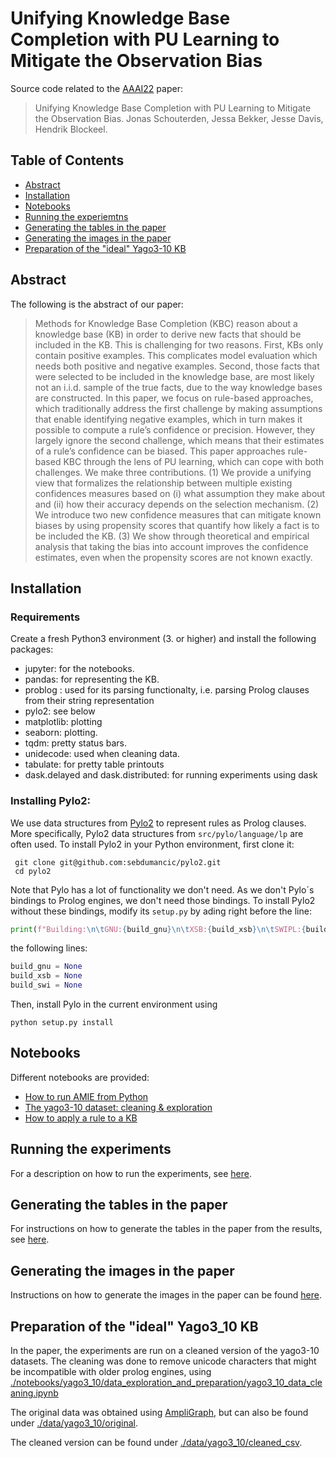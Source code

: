 # Unifying Knowledge Base Completion with PU Learning to Mitigate the Observation Bias

Source code related to the [AAAI22](https://aaai.org/Conferences/AAAI-22/) paper:

> Unifying Knowledge Base Completion with PU Learning to Mitigate the Observation Bias. 
> Jonas Schouterden, Jessa Bekker, Jesse Davis, Hendrik Blockeel. 

## Table of Contents

* [Abstract](https://github.com/ML-KULeuven/KBC-as-PU-Learning#abstract)
* [Installation](https://github.com/ML-KULeuven/KBC-as-PU-Learning#installation)
* [Notebooks](https://github.com/ML-KULeuven/KBC-as-PU-Learning#notebooks)
* [Running the experiemtns](https://github.com/ML-KULeuven/KBC-as-PU-Learning#running-the-experiments)
* [Generating the tables in the paper](https://github.com/ML-KULeuven/KBC-as-PU-Learning#generating-the-tables-in-the-paper)
* [Generating the images in the paper](https://github.com/ML-KULeuven/KBC-as-PU-Learning#generating-the-images-in-the-paper)
* [Preparation of the "ideal" Yago3-10 KB](https://github.com/ML-KULeuven/KBC-as-PU-Learning#preparation-of-the-ideal-yago3_10-kb)

## Abstract
The following is the abstract of our paper:

> Methods for Knowledge Base Completion (KBC) reason about a knowledge base (KB) in order to derive new facts that should be included in the KB. This is challenging for two reasons. First, KBs only contain positive examples. This complicates model evaluation which needs both positive and negative examples. Second, those facts that were selected to be included in the knowledge base, are most likely not an i.i.d. sample of the true facts, due to the way knowledge bases are constructed. In this paper, we focus on rule-based approaches, which traditionally address the first challenge by making assumptions that enable identifying negative examples, which in turn makes it possible to compute a rule’s confidence or precision. However, they largely ignore the second challenge, which means that their estimates of a rule’s confidence can be biased. This paper approaches rule-based KBC through the lens of PU learning, which can cope with both challenges. We make three contributions. (1) We provide a unifying view that formalizes the relationship between multiple existing confidences measures based on (i) what assumption they make about and (ii) how their accuracy depends on the selection mechanism. (2) We introduce two new confidence measures that can mitigate known biases by using propensity scores that quantify how likely a fact is to be included the KB. (3) We show through theoretical and empirical analysis that taking the bias into account improves the confidence estimates, even when the propensity scores are not known exactly.

## Installation

### Requirements

Create a fresh Python3 environment (3. or higher) and install the following packages:

* jupyter: for the notebooks.
* pandas: for representing the KB.
* problog : used for its parsing functionalty, i.e. parsing Prolog clauses from their string representation
* pylo2: see below
* matplotlib: plotting
* seaborn: plotting.
* tqdm: pretty status bars.
* unidecode: used when cleaning data.
* tabulate: for pretty table printouts
* dask.delayed and dask.distributed: for running experiments using dask 

### Installing Pylo2:

We use data structures from [Pylo2](https://github.com/sebdumancic/pylo2) to represent rules as Prolog clauses.
More specifically, Pylo2 data structures from `src/pylo/language/lp` are often used. 
To install Pylo2 in your Python environment, first clone it:
```shell
 git clone git@github.com:sebdumancic/pylo2.git
 cd pylo2
```
Note that Pylo has a lot of functionality we don't need. 
As we don't Pylo´s bindings to Prolog engines, we don't need those bindings. 
To install Pylo2 without these bindings, modify its `setup.py` by ading right before the line:
```python
print(f"Building:\n\tGNU:{build_gnu}\n\tXSB:{build_xsb}\n\tSWIPL:{build_swi}")
``` 
the following lines:
```python
build_gnu = None
build_xsb = None
build_swi = None
```
Then, install Pylo in the current environment using
```shell
python setup.py install
```

## Notebooks

Different notebooks are provided:
* [How to run AMIE from Python](./notebooks/amie_general)
* [The yago3-10 dataset: cleaning & exploration](./notebooks/amie_general)
* [How to apply a rule to a KB](./notebooks/pandas_rule_evaluation/how_to_apply_a_rule_to_a_pandas_kb.ipynb)

## Running the experiments

For a description on how to run the experiments, see [here](./notes/how-to-run-the-experiments.md).

## Generating the tables in the paper

For instructions on how to generate the tables in the paper from the results, see [here](./notes/how-to-generate-tables-in-paper.md).


## Generating the images in the paper

Instructions on how to generate the images in the paper can be found [here](./notes/how-to-generate-images-in-paper.md).

## Preparation of the "ideal" Yago3_10 KB

In the paper, the experiments are run on a cleaned version of the yago3-10 datasets. 
The cleaning was done to remove unicode characters that might be incompatible with older prolog engines, 
using [./notebooks/yago3_10/data_exploration_and_preparation/yago3_10_data_cleaning.ipynb](./notebooks/yago3_10/data_exploration_and_preparation/yago3_10_data_cleaning.ipynb)

The original data was obtained using [AmpliGraph](https://docs.ampligraph.org/en/1.4.0/generated/ampligraph.datasets.load_yago3_10.html),
but can also be found under [./data/yago3_10/original](./data/yago3_10/original). 

The cleaned version can be found under [./data/yago3_10/cleaned_csv](./data/yago3_10/cleaned_csv). 




